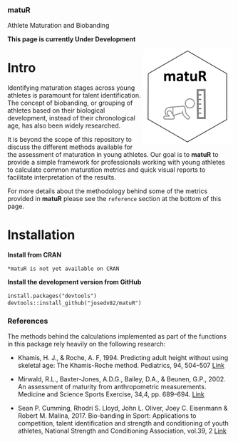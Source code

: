### matuR
Athlete Maturation and Biobanding

**This page is currently Under Development**

<img src="man/matur_logo.PNG" align="right" width="200" />

# Intro
Identifying maturation stages across young athletes is paramount for talent identification. The concept of biobanding, or grouping of athletes based on their biological development, instead of their chronological age, has also been widely researched.   
  
It is beyond the scope of this repository to discuss the different methods available for the assessment of maturation in young athletes. Our goal is to **matuR** to provide a simple framework for professionals working with young athletes to calculate common maturation metrics and quick visual reports to facilitate interpretation of the results.

For more details about the methodology behind some of the metrics provided in **matuR** please see the `reference` section at the bottom of this page.

# Installation

**Install from CRAN**  
```
*matuR is not yet available on CRAN
```

**Install the development version from GitHub**  
```
install.packages("devtools")
devtools::install_github("josedv82/matuR")
```

### References
The methods behind the calculations implemented as part of the functions in this package rely heavily on the following research:

* Khamis, H. J., & Roche, A. F, 1994. Predicting adult height without using skeletal age: The Khamis-Roche method. Pediatrics, 94, 504–507 [Link](https://pubmed.ncbi.nlm.nih.gov/7936860/)  

* Mirwald, R.L., Baxter-Jones, A.D.G., Bailey, D.A., & Beunen, G.P., 2002. An assessment of maturity from anthropometric measurements. Medicine and Science Sports Exercise, 34,4, pp. 689–694. [Link](https://pubmed.ncbi.nlm.nih.gov/11932580/)

* Sean P. Cumming, Rhodri S. Lloyd, John L. Oliver, Joey C. Eisenmann & Robert M. Malina, 2017. Bio-banding in Sport: Applications to competition, talent identification and strength and conditioning of youth athletes, National Strength and Conditioning Association, vol.39, 2 [Link](https://journals.lww.com/nsca-scj/Abstract/2017/04000/Bio_banding_in_Sport__Applications_to_Competition,.6.aspx)
